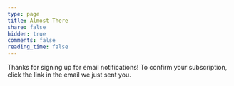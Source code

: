 ```yaml
---
type: page
title: Almost There
share: false
hidden: true
comments: false
reading_time: false
---
```


Thanks for signing up for email notifications! To confirm your subscription, click the link in the email we just sent you.